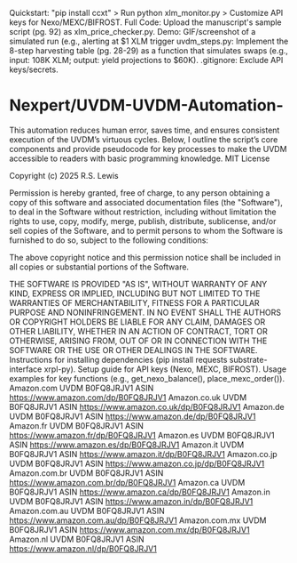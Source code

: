Quickstart: "pip install ccxt" > Run python xlm_monitor.py > Customize API keys for Nexo/MEXC/BIFROST.
Full Code: Upload the manuscript's sample script (pg. 92) as xlm_price_checker.py.
Demo: GIF/screenshot of a simulated run (e.g., alerting at $1 XLM trigger
uvdm_steps.py: Implement the 8-step harvesting table (pg. 28-29) as a function that simulates swaps (e.g., input: 108K XLM; output: yield projections to $60K).
.gitignore: Exclude API keys/secrets.

# Nexpert/UVDM-UVDM-Automation-
This automation reduces human error, saves time, and ensures consistent execution of the UVDM’s virtuous cycles. Below, I outline the script’s core components and provide pseudocode for key processes to make the UVDM accessible to readers with basic programming knowledge.
MIT License

Copyright (c) 2025 R.S. Lewis

Permission is hereby granted, free of charge, to any person obtaining a copy of this software and associated documentation files (the "Software"), to deal in the Software without restriction, including without limitation the rights to use, copy, modify, merge, publish, distribute, sublicense, and/or sell copies of the Software, and to permit persons to whom the Software is furnished to do so, subject to the following conditions:

The above copyright notice and this permission notice shall be included in all copies or substantial portions of the Software.

THE SOFTWARE IS PROVIDED "AS IS", WITHOUT WARRANTY OF ANY KIND, EXPRESS OR IMPLIED, INCLUDING BUT NOT LIMITED TO THE WARRANTIES OF MERCHANTABILITY, FITNESS FOR A PARTICULAR PURPOSE AND NONINFRINGEMENT. IN NO EVENT SHALL THE AUTHORS OR COPYRIGHT HOLDERS BE LIABLE FOR ANY CLAIM, DAMAGES OR OTHER LIABILITY, WHETHER IN AN ACTION OF CONTRACT, TORT OR OTHERWISE, ARISING FROM, OUT OF OR IN CONNECTION WITH THE SOFTWARE OR THE USE OR OTHER DEALINGS IN THE SOFTWARE.
Instructions for installing dependencies (pip install requests substrate-interface xrpl-py).
Setup guide for API keys (Nexo, MEXC, BIFROST).
Usage examples for key functions (e.g., get_nexo_balance(), place_mexc_order()).
Amazon.com
UVDM B0FQ8JRJV1 ASIN
https://www.amazon.com/dp/B0FQ8JRJV1
Amazon.co.uk
UVDM B0FQ8JRJV1 ASIN
https://www.amazon.co.uk/dp/B0FQ8JRJV1
Amazon.de
UVDM B0FQ8JRJV1 ASIN
https://www.amazon.de/dp/B0FQ8JRJV1
Amazon.fr
UVDM B0FQ8JRJV1 ASIN
https://www.amazon.fr/dp/B0FQ8JRJV1
Amazon.es
UVDM B0FQ8JRJV1 ASIN
https://www.amazon.es/dp/B0FQ8JRJV1
Amazon.it
UVDM B0FQ8JRJV1 ASIN
https://www.amazon.it/dp/B0FQ8JRJV1
Amazon.co.jp
UVDM B0FQ8JRJV1 ASIN
https://www.amazon.co.jp/dp/B0FQ8JRJV1
Amazon.com.br
UVDM B0FQ8JRJV1 ASIN
https://www.amazon.com.br/dp/B0FQ8JRJV1
Amazon.ca
UVDM B0FQ8JRJV1 ASIN
https://www.amazon.ca/dp/B0FQ8JRJV1
Amazon.in
UVDM B0FQ8JRJV1 ASIN
https://www.amazon.in/dp/B0FQ8JRJV1
Amazon.com.au
UVDM B0FQ8JRJV1 ASIN
https://www.amazon.com.au/dp/B0FQ8JRJV1
Amazon.com.mx
UVDM B0FQ8JRJV1 ASIN
https://www.amazon.com.mx/dp/B0FQ8JRJV1
Amazon.nl
UVDM B0FQ8JRJV1 ASIN
https://www.amazon.nl/dp/B0FQ8JRJV1
